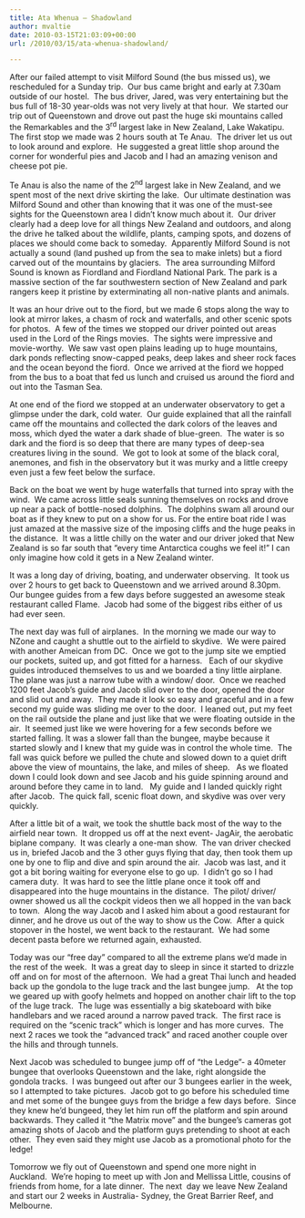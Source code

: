 ```yaml
---
title: Ata Whenua – Shadowland
author: mvaltie
date: 2010-03-15T21:03:09+00:00
url: /2010/03/15/ata-whenua-shadowland/

---
```

After our failed attempt to visit Milford Sound (the bus missed us), we rescheduled for a Sunday trip.  Our bus came bright and early at 7.30am outside of our hostel.  The bus driver, Jared, was very entertaining but the bus full of 18-30 year-olds was not very lively at that hour.  We started our trip out of Queenstown and drove out past the huge ski mountains called the Remarkables and the 3<sup>rd</sup> largest lake in New Zealand, Lake Wakatipu.  The first stop we made was 2 hours south at Te Anau.  The driver let us out to look around and explore.  He suggested a great little shop around the corner for wonderful pies and Jacob and I had an amazing venison and cheese pot pie.

Te Anau is also the name of the 2<sup>nd</sup> largest lake in New Zealand, and we spent most of the next drive skirting the lake.  Our ultimate destination was Milford Sound and other than knowing that it was one of the must-see sights for the Queenstown area I didn’t know much about it.  Our driver clearly had a deep love for all things New Zealand and outdoors, and along the drive he talked about the wildlife, plants, camping spots, and dozens of places we should come back to someday.  Apparently Milford Sound is not actually a sound (land pushed up from the sea to make inlets) but a fiord carved out of the mountains by glaciers.  The area surrounding Milford Sound is known as Fiordland and Fiordland National Park. The park is a massive section of the far southwestern section of New Zealand and park rangers keep it pristine by exterminating all non-native plants and animals.

It was an hour drive out to the fiord, but we made 6 stops along the way to look at mirror lakes, a chasm of rock and waterfalls, and other scenic spots for photos.  A few of the times we stopped our driver pointed out areas used in the Lord of the Rings movies.  The sights were impressive and movie-worthy.  We saw vast open plains leading up to huge mountains, dark ponds reflecting snow-capped peaks, deep lakes and sheer rock faces and the ocean beyond the fiord.  Once we arrived at the fiord we hopped from the bus to a boat that fed us lunch and cruised us around the fiord and out into the Tasman Sea.

At one end of the fiord we stopped at an underwater observatory to get a glimpse under the dark, cold water.  Our guide explained that all the rainfall came off the mountains and collected the dark colors of the leaves and moss, which dyed the water a dark shade of blue-green.  The water is so dark and the fiord is so deep that there are many types of deep-sea creatures living in the sound.  We got to look at some of the black coral, anemones, and fish in the observatory but it was murky and a little creepy even just a few feet below the surface.

Back on the boat we went by huge waterfalls that turned into spray with the wind.  We came across little seals sunning themselves on rocks and drove up near a pack of bottle-nosed dolphins.  The dolphins swam all around our boat as if they knew to put on a show for us. For the entire boat ride I was just amazed at the massive size of the imposing cliffs and the huge peaks in the distance.  It was a little chilly on the water and our driver joked that New Zealand is so far south that “every time Antarctica coughs we feel it!” I can only imagine how cold it gets in a New Zealand winter.

It was a long day of driving, boating, and underwater observing.  It took us over 2 hours to get back to Queenstown and we arrived around 8.30pm.  Our bungee guides from a few days before suggested an awesome steak restaurant called Flame.  Jacob had some of the biggest ribs either of us had ever seen.

The next day was full of airplanes.  In the morning we made our way to NZone and caught a shuttle out to the airfield to skydive.  We were paired with another Ameican from DC.  Once we got to the jump site we emptied our pockets, suited up, and got fitted for a harness.   Each of our skydive guides introduced themselves to us and we boarded a tiny little airplane. The plane was just a narrow tube with a window/ door.  Once we reached 1200 feet Jacob’s guide and Jacob slid over to the door, opened the door and slid out and away.  They made it look so easy and graceful and in a few second my guide was sliding me over to the door.  I leaned out, put my feet on the rail outside the plane and just like that we were floating outside in the air.  It seemed just like we were hovering for a few seconds before we started falling. It was a slower fall than the bungee, maybe because it started slowly and I knew that my guide was in control the whole time.  The fall was quick before we pulled the chute and slowed down to a quiet drift above the view of mountains, the lake, and miles of sheep.   As we floated down I could look down and see Jacob and his guide spinning around and around before they came in to land.   My guide and I landed quickly right after Jacob.  The quick fall, scenic float down, and skydive was over very quickly.

After a little bit of a wait, we took the shuttle back most of the way to the airfield near town.  It dropped us off at the next event- JagAir, the aerobatic biplane company.  It was clearly a one-man show.  The van driver checked us in, briefed Jacob and the 3 other guys flying that day, then took them up one by one to flip and dive and spin around the air.  Jacob was last, and it got a bit boring waiting for everyone else to go up.  I didn’t go so I had camera duty.  It was hard to see the little plane once it took off and disappeared into the huge mountains in the distance.  The pilot/ driver/ owner showed us all the cockpit videos then we all hopped in the van back to town.  Along the way Jacob and I asked him about a good restaurant for dinner, and he drove us out of the way to show us the Cow.  After a quick stopover in the hostel, we went back to the restaurant.  We had some decent pasta before we returned again, exhausted.

Today was our “free day” compared to all the extreme plans we’d made in the rest of the week.  It was a great day to sleep in since it started to drizzle off and on for most of the afternoon.  We had a great Thai lunch and headed back up the gondola to the luge track and the last bungee jump.   At the top we geared up with goofy helmets and hopped on another chair lift to the top of the luge track.  The luge was essentially a big skateboard with bike handlebars and we raced around a narrow paved track.  The first race is required on the “scenic track” which is longer and has more curves.  The next 2 races we took the “advanced track” and raced another couple over the hills and through tunnels.

Next Jacob was scheduled to bungee jump off of “the Ledge”- a 40meter bungee that overlooks Queenstown and the lake, right alongside the gondola tracks.  I was bungeed out after our 3 bungees earlier in the week, so I attempted to take pictures.  Jacob got to go before his scheduled time and met some of the bungee guys from the bridge a few days before.  Since they knew he’d bungeed, they let him run off the platform and spin around backwards. They called it “the Matrix move” and the bungee’s cameras got amazing shots of Jacob and the platform guys pretending to shoot at each other.  They even said they might use Jacob as a promotional photo for the ledge!



Tomorrow we fly out of Queenstown and spend one more night in Auckland.  We’re hoping to meet up with Jon and Mellissa Little, cousins of friends from home, for a late dinner.  The next  day we leave New Zealand and start our 2 weeks in Australia- Sydney, the Great Barrier Reef, and Melbourne.